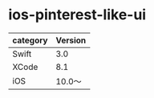 # ios-pinterest-like-ui

|category | Version| 
|---|---|
| Swift | 3.0 |
| XCode | 8.1 |
| iOS | 10.0〜 |
